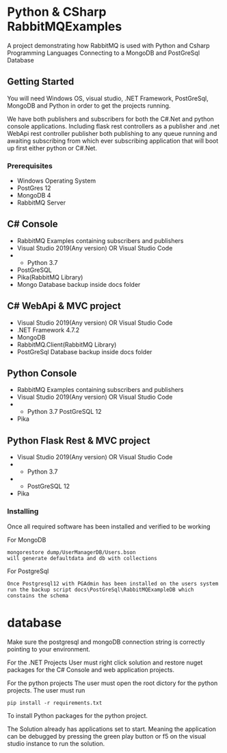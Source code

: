 # Python & CSharp RabbitMQExamples

A project demonstrating how RabbitMQ is used with Python and Csharp Programming Languages
Connecting to a MongoDB and PostGreSql Database 

## Getting Started

You will need Windows OS, visual studio, .NET Framework, PostGreSql, MongoDB and Python
in order to get the projects running.

We have both publishers and subscribers for both the C#.Net and python console applications.
Including flask rest controllers as a publisher and .net WebApi rest controller publisher
both publishing to any queue running and awaiting subscribing from which ever subscribing 
application that will boot up first either python or C#.Net.
### Prerequisites
* Windows Operating System
* PostGres 12
* MongoDB 4
* RabbitMQ Server

## C# Console 
* RabbitMQ Examples containing subscribers and publishers
* Visual Studio 2019(Any version) OR Visual Studio Code
* * Python 3.7
* PostGreSQL
* Pika(RabbitMQ Library)
* Mongo Database backup inside docs folder

## C# WebApi & MVC project 
* Visual Studio 2019(Any version) OR Visual Studio Code
* .NET Framework 4.7.2
* MongoDB
* RabbitMQ.Client(RabbitMQ Library)
* PostGreSql Database backup inside docs folder

## Python Console
* RabbitMQ Examples containing subscribers and publishers
* Visual Studio 2019(Any version) OR Visual Studio Code
* * Python 3.7
PostGreSQL 12
* Pika
## Python Flask Rest & MVC project 
* Visual Studio 2019(Any version) OR Visual Studio Code
* * Python 3.7
* * PostGreSQL 12
* Pika

### Installing
Once all required software has been installed and verified to be working

For MongoDB
```
mongorestore dump/UserManagerDB/Users.bson
will generate defaultdata and db with collections
```

For PostgreSql
```
Once Postgresql12 with PGAdmin has been installed on the users system
run the backup script docs\PostGreSql\RabbitMQExampleDB which constains the schema
```
# database
Make sure the postgresql and mongoDB connection string is correctly pointing to your environment.

For the .NET Projects
User must right click solution and restore nuget packages for the C# 
Console and web application projects.

For the python projects
The user must open the root dictory for the python projects.
The user must run 
```
pip install -r requirements.txt
```
 To install Python packages for the python project.
 
 The Solution already has applications set to start.
 Meaning the application can be debugged by pressing the green play
 button or f5 on the visual studio instance to run the solution.


